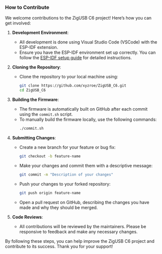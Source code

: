 ### How to Contribute

We welcome contributions to the ZigUSB C6 project! Here’s how you can get involved:

1. **Development Environment**:
   - All development is done using Visual Studio Code (VSCode) with the ESP-IDF extension.
   - Ensure you have the ESP-IDF environment set up correctly. You can follow the [ESP-IDF setup guide](https://docs.espressif.com/projects/esp-idf/en/latest/esp32/get-started/index.html) for detailed instructions.

2. **Cloning the Repository**:
   - Clone the repository to your local machine using:
     ```sh
     git clone https://github.com/xyzroe/ZigUSB_C6.git
     cd ZigUSB_C6
     ```

3. **Building the Firmware**:
   - The firmware is automatically built on GitHub after each commit using the `commit.sh` script.
   - To manually build the firmware locally, use the following commands:
     ```sh
     ./commit.sh
     ```

4. **Submitting Changes**:
   - Create a new branch for your feature or bug fix:
     ```sh
     git checkout -b feature-name
     ```
   - Make your changes and commit them with a descriptive message:
     ```sh
     git commit -m "Description of your changes"
     ```
   - Push your changes to your forked repository:
     ```sh
     git push origin feature-name
     ```
   - Open a pull request on GitHub, describing the changes you have made and why they should be merged.

5. **Code Reviews**:
   - All contributions will be reviewed by the maintainers. Please be responsive to feedback and make any necessary changes.

By following these steps, you can help improve the ZigUSB C6 project and contribute to its success. Thank you for your support!